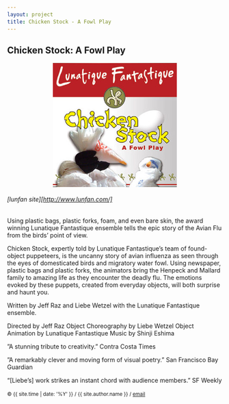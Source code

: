 ```yaml
---
layout: project
title: Chicken Stock - A Fowl Play
---
```


<style>
img { max-width: 500px; }
</style>

## Chicken Stock: A Fowl Play

<style>
img { display: inline; }
img#wonderland { width: 10e
	m; }
img.proj { display: block; margin: auto; }
</style>

<img id="chicken-stock" class="proj" src="/src/img/chicken-stock.jpg">


###### [lunfan site][http://www.lunfan.com/]

Using plastic bags, plastic forks, foam, and even bare skin, the award winning Lunatique Fantastique ensemble tells the epic story of the Avian Flu from the birds’ point of view.

Chicken Stock, expertly told by Lunatique Fantastique’s team of found-object puppeteers, is the uncanny story of avian influenza as seen through the eyes of domesticated birds and migratory water fowl. Using newspaper, plastic bags and plastic forks, the animators bring the Henpeck and Mallard family to amazing life as they encounter the deadly flu. The emotions evoked by these puppets, created from everyday objects, will both surprise and haunt you.

Written by Jeff Raz and Liebe Wetzel with the Lunatique Fantastique ensemble.

Directed by Jeff Raz
Object Choreography by Liebe Wetzel
Object Animation by Lunatique Fantastique
Music by Shinji Eshima

”A stunning tribute to creativity.” Contra Costa Times

”A remarkably clever and moving form of visual poetry.” San Francisco Bay Guardian

“[Liebe’s] work strikes an instant chord with audience members.” SF Weekly

<small> &copy; {{ site.time | date: '%Y' }} / {{ site.author.name }} /
[email][mail]</small>

[mail]:mailto:molecule@berkeley.edu


